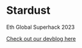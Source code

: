 # Stardust
Eth Global Superhack 2023

[Check out our devblog here](https://github.com/Cactoidal/Stardust/tree/main/contracts)

